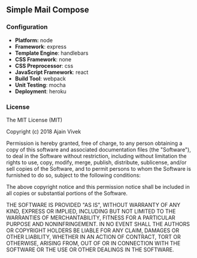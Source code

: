 ## Simple Mail Compose

### Configuration

* **Platform:** node
* **Framework**: express
* **Template Engine**: handlebars
* **CSS Framework**: none
* **CSS Preprocessor**: css
* **JavaScript Framework**: react
* **Build Tool**: webpack
* **Unit Testing**: mocha
* **Deployment**: heroku

### License

The MIT License (MIT)

Copyright (c) 2018 Ajain Vivek

Permission is hereby granted, free of charge, to any person obtaining a copy of this software and associated documentation files (the "Software"), to deal in the Software without restriction, including without limitation the rights to use, copy, modify, merge, publish, distribute, sublicense, and/or sell copies of the Software, and to permit persons to whom the Software is furnished to do so, subject to the following conditions:

The above copyright notice and this permission notice shall be included in all copies or substantial portions of the Software.

THE SOFTWARE IS PROVIDED "AS IS", WITHOUT WARRANTY OF ANY KIND, EXPRESS OR IMPLIED, INCLUDING BUT NOT LIMITED TO THE WARRANTIES OF MERCHANTABILITY, FITNESS FOR A PARTICULAR PURPOSE AND NONINFRINGEMENT. IN NO EVENT SHALL THE AUTHORS OR COPYRIGHT HOLDERS BE LIABLE FOR ANY CLAIM, DAMAGES OR OTHER LIABILITY, WHETHER IN AN ACTION OF CONTRACT, TORT OR OTHERWISE, ARISING FROM, OUT OF OR IN CONNECTION WITH THE SOFTWARE OR THE USE OR OTHER DEALINGS IN THE SOFTWARE.
